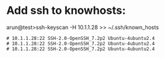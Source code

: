 Add ssh to knowhosts:
=====================

arun@test>ssh-keyscan -H 10.1.1.28 >> ~/.ssh/known_hosts

    # 10.1.1.28:22 SSH-2.0-OpenSSH_7.2p2 Ubuntu-4ubuntu2.4
    # 10.1.1.28:22 SSH-2.0-OpenSSH_7.2p2 Ubuntu-4ubuntu2.4
    # 10.1.1.28:22 SSH-2.0-OpenSSH_7.2p2 Ubuntu-4ubuntu2.4  
